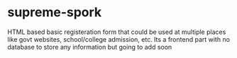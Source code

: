 # supreme-spork
HTML based basic registeration form that could be used at multiple places like govt websites, school/college admission, etc. Its a frontend part with no database to store any information but going to add soon

